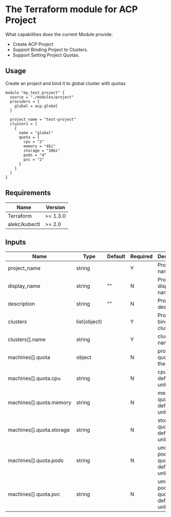 # The Terraform module for ACP Project

What capabilities does the current Module provide:

- Create ACP Project
- Support Binding Project to Clusters.
- Support Setting Project Quotas.

## Usage

Create an project and bind it to global cluster with quotas

```
module "my_test_project" {
  source = "./modules/project"
  providers = {
    global = acp.global
  }

  project_name = "test-project"
  clusters = [
    {
      name = "global"
      quota = {
        cpu = "2"
        memory = "4Gi"
        storage = "10Gi"
        pods = "4"
        pvc = "2"
      }
    }
  ]
}
```


## Requirements
| Name | Version |
|------|---------|
| Terraform | >= 1.3.0 |
| alekc/kubectl | >= 2.0 |

## Inputs

| Name | Type | Default | Required | Description |
|------|-------------|------|---------|----------|
| project_name | string |  | Y | Project name |
| display_name | string | "" | N | Project display name|
| description | string | "" | N | Project description |
| clusters | list(object) |  | Y | Project binds clusters |
| clusters[].name | string |  | Y | cluster name |
| machines[].quota | object |  | N | project's quota for the cluster |
| machines[].quota.cpu | string |  | N | cpu quota, default is unlimited |
| machines[].quota.memory | string |  | N | memory quota, default is unlimited |
| machines[].quota.storage | string |  | N | storage quota, default is unlimited |
| machines[].quota.pods | string |  | N | umber of pods quota quota, default is unlimited |
| machines[].quota.pvc | string |  | N | umber of pods quota quota, default is unlimited |
